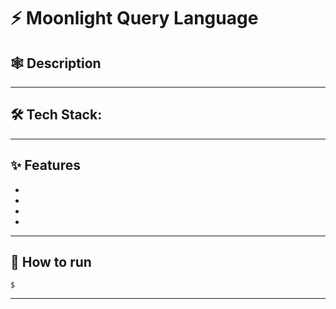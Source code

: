 <h1>⚡️ Moonlight Query Language</h1>

<h2>🕸 Description</h2>
<div>
</div>
<hr>

<h2>🛠️ Tech Stack: </h2>
<hr>

<h2>✨ Features</h2>
<ul>
    <li></li>
    <li></li>
    <li></li>
    <li></li>
</ul>
<hr>

<h2>🐆 How to run</h2>

```
$ 
```
<hr>
